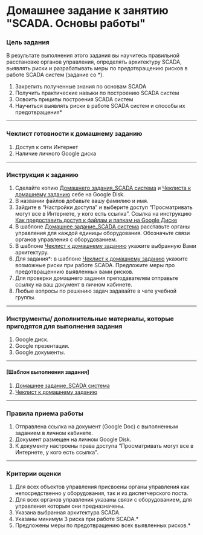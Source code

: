 # Домашнее задание к занятию "SCADA. Основы работы"

### Цель задания

В результате выполнения этого задания вы научитесь правильной расстановке органов управления, определять архитектуру SCADA, выявлять риски и разрабатывать меры по предотвращению рисков в работе SCADA систем (задание со *).

1. Закрепить полученные знания по основам SCADA
2. Получить практические навыки по построению SCADA систем
3. Освоить приципы построения SCADA систем
4. Научиться выявлять риски в работе SCADA систем и способы их предотвращения*

------

### Чеклист готовности к домашнему заданию

1. Доступ к сети Интернет
2. Наличие личного Google диска

------

### Инструкция к заданию

1. Сделайте копию [Домашнего задания_SCADA система](https://docs.google.com/presentation/d/13YsoRdDblTP6Fo5f2yYAFzp5Jb3JNh3a1-FAPviO8dY/edit?usp=sharing) и [Чеклиста к домашнему заданию](https://docs.google.com/document/d/15CTEXO1hrDP8s88pEM3Fq_z9B5Nv2n2EbzoT-wIeiJY/edit?usp=sharing) себе на Google Disk.
1. В названии файлов добавьте вашу фамилию и имя.
1. Зайдите в “Настройки доступа” и выберите доступ “Просматривать могут все в Интернете, у кого есть ссылка”. Ссылка на инструкцию [Как предоставить доступ к файлам и папкам на Google Диске](https://support.google.com/docs/answer/2494822?hl=ru&co=GENIE.Platform%3DDesktop)
1. В шаблоне [Домашнее задание_SCADA система](https://docs.google.com/presentation/d/13YsoRdDblTP6Fo5f2yYAFzp5Jb3JNh3a1-FAPviO8dY/edit?usp=sharing) расставьте органы управления для каждой единицы оборудования. Обозначьте связи органов управления с оборудованием.
1. В шаблоне [Чеклист к домашнему заданию](https://docs.google.com/document/d/15CTEXO1hrDP8s88pEM3Fq_z9B5Nv2n2EbzoT-wIeiJY/edit?usp=sharing) укажите выбранную Вами архитектуру.
1. Для задания*: в шаблоне [Чеклист к домашнему заданию](https://docs.google.com/document/d/15CTEXO1hrDP8s88pEM3Fq_z9B5Nv2n2EbzoT-wIeiJY/edit?usp=sharing) укажите возможные риски при работе SCADA. Предложите меры про предотвращеннию выявленных вами рисков.
1. Для проверки домашнего задания преподавателем отправьте ссылку на ваш документ в личном кабинете.
1. Любые вопросы по решению задач задавайте в чате учебной группы.

------

### Инструменты/ дополнительные материалы, которые пригодятся для выполнения задания

1. Google диск.
2. Google презентации.
3. Google документы.

------
#### [Шаблон выполнения задания]
1. [Домашнее задание_SCADA система](https://docs.google.com/presentation/d/13YsoRdDblTP6Fo5f2yYAFzp5Jb3JNh3a1-FAPviO8dY/edit?usp=sharing)
2. [Чеклист к домашнему заданию](https://docs.google.com/document/d/15CTEXO1hrDP8s88pEM3Fq_z9B5Nv2n2EbzoT-wIeiJY/edit?usp=sharing)

------

### Правила приема работы

1. Отправлена ссылка на документ (Google Doc) с выполненным заданием в личном кабинете.
2. Документ размещен на личном Google Disk.
3. К документу настроены права доступа “Просматривать могут все в Интернете, у кого есть ссылка".


------

### Критерии оценки

1. Для всех объектов управления присвоены органы управления как непосредственно у оборудования, так и из диспетчерского поста.
2. Для всех органов управления указаны связи с оборудованием, для управления которым они предназначены.
3. Указана выбранная архитектура SCADA.
4. Указаны минимум 3 риска при работе SCADA.*
5. Предложены меры по предотвращению всех выявленных рисков.*
